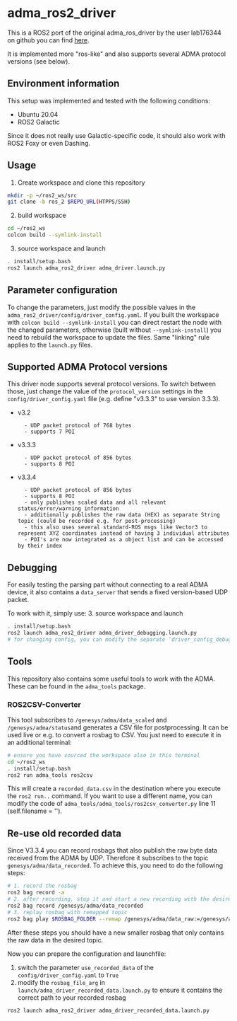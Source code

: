 # adma_ros2_driver

This is a ROS2 port of the original adma_ros_driver by the user lab176344 on github you can find [here](https://github.com/lab176344/adma_ros_driver).

It is implemented more "ros-like" and also supports several ADMA protocol versions (see below).

## Environment information
This setup was implemented and tested with the following conditions:
- Ubuntu 20.04
- ROS2 Galactic

Since it does not really use Galactic-specific code, it should also work with ROS2 Foxy or even Dashing.

## Usage
1. Create workspace and clone this repository
```bash
mkdir -p ~/ros2_ws/src
git clone -b ros_2 $REPO_URL(HTPPS/SSH)
```

2. build workspace
```bash
cd ~/ros2_ws
colcon build --symlink-install
```

3. source workspace and launch
```bash
. install/setup.bash
ros2 launch adma_ros2_driver adma_driver.launch.py
```

## Parameter configuration
To change the parameters, just modify the possible values in the `adma_ros2_driver/config/driver_config.yaml`. If you built the workspace with `colcon build --symlink-install` you can direct restart the node with the changed parameters, otherwise (built without `--symlink-install`) you need to rebuild the workspace to update the files. Same "linking" rule applies to the `launch.py` files.

## Supported ADMA Protocol versions
This driver node supports several protocol versions.
To switch between those, just change the value of the `protocol_version` settings in the `config/driver_config.yaml` file (e.g. define "v3.3.3" to use version 3.3.3).
* v3.2

        - UDP packet protocol of 768 bytes
        - supports 7 POI
- v3.3.3

        - UDP packet protocol of 856 bytes
        - supports 8 POI
- v3.3.4

        - UDP packet protocol of 856 bytes
        - supports 8 POI
        - only publishes scaled data and all relevant status/error/warning information
        - additionally publishes the raw data (HEX) as separate String topic (could be recorded e.g. for post-processing)
        - this also uses several standard-ROS msgs like Vector3 to represent XYZ coordinates instead of having 3 individual attributes
        - POI's are now integrated as a object list and can be accessed by their index 

## Debugging
For easily testing the parsing part without connecting to a real ADMA device,
it also contains a `data_server` that sends a fixed version-based UDP packet.

To work with it, simply use:
3. source workspace and launch
```bash
. install/setup.bash
ros2 launch adma_ros2_driver adma_driver_debugging.launch.py
# for changing config, you can modify the separate 'driver_config_debug.yaml' file
```

## Tools
This repository also contains some useful tools to work with the ADMA.
These can be found in the `adma_tools` package.

### ROS2CSV-Converter
This tool subscribes to `/genesys/adma/data_scaled` and `/genesys/adma/status`and generates a CSV file for postprocessing. It can be used live or e.g. to convert a rosbag to CSV. You just need to execute it in an additional terminal:

```bash
# ensure you have sourced the workspace also in this terminal
cd ~/ros2_ws
. install/setup.bash
ros2 run adma_tools ros2csv
```

This will create a `recorded_data.csv` in the destination where you execute the `ros2 run..` command.
If you want to use a different name, you can modify the code of `adma_tools/adma_tools/ros2csv_converter.py` line 11 (self.filename = '').
## Re-use old recorded data

Since V3.3.4 you can record rosbags that also publish the raw byte data received from the ADMA by UDP. Therefore it subscribes to the topic `genesys/adma/data_recorded`. To achieve this, you need to do the following steps:

```bash
# 1. record the rosbag
ros2 bag record -a
# 2. after recording, stop it and start a new recording with the desired topic
ros2 bag record /genesys/adma/data_recorded 
# 3. replay rosbag with remapped topic
ros2 bag play $ROSBAG_FOLDER --remap /genesys/adma/data_raw:=/genesys/adma/data_recorded 
```
After these steps you should have a new smaller rosbag that only contains the raw data in the desired topic.

Now you can prepare the configuration and launchfile:
1. switch the parameter `use_recorded_data` of the `config/driver_config.yaml` to `True`
2. modify the `rosbag_file_arg` in `launch/adma_driver_recorded_data.launch.py` to ensure it contains the correct path to your recorded rosbag

```bash
ros2 launch adma_ros2_driver adma_driver_recorded_data.launch.py
```